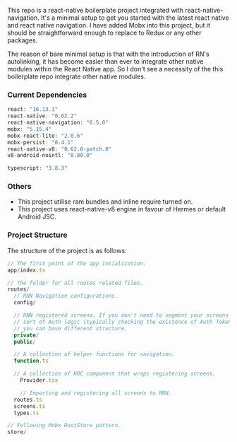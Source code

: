 This repo is a react-native boilerplate project integrated with react-native-navigation.
It's a minimal setup to get you started with the latest react native and react native navigation. I have added
Mobx into this project, but it should be straightforward enough to replace to Redux or any other packages.

The reason of bare minimal setup is that with the introduction of RN's autolinking, it has become easier than ever to integrate other native modules within the React Native app. So I don't see a necessity of the this boilerplate repo integrate other native modules.

### Current Dependencies

```js
react: "16.13.1"
react-native: "0.62.2"
react-native-navigation: "6.5.0"
mobx: "5.15.4"
mobx-react-lite: "2.0.6"
mobx-persist: "0.4.1"
react-native-v8: "0.62.0-patch.0"
v8-android-nointl: "8.80.0"

typescript: "3.8.3"
```

### Others

- This project utilise ram bundles and inline require turned on.
- This project uses react-native-v8 engine in favour of Hermes or default Android JSC.

### Project Structure

The structure of the project is as follows:

```js
// The first point of the app intialization.
app/index.ts

// The folder for all routes related files.
routes/
  // RNN Navigation configurations.
  config/

  // RNN registered screens. If you don't need to segment your screens with some
  // sort of Auth logic (typically checking the existence of Auth Token in private screens),
  // you can have different structure.
  private/
  public/

  // A collection of helper functions for navigation.
  function.ts

  // A collection of HOC component that wraps registering screens.
	Provider.tsx

	// Importing and registering all screens to RNN.
  routes.ts
  screens.ts
  types.ts

// Following Mobx RootStore pattern.
store/
```
